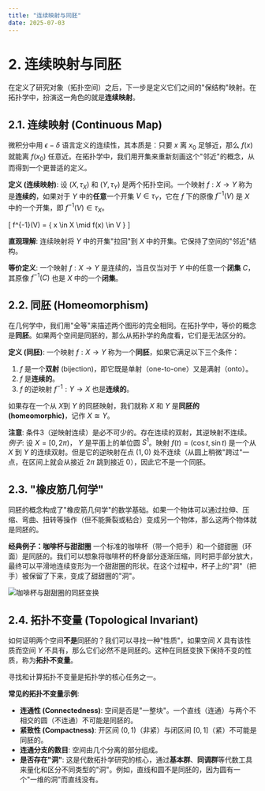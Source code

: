 ```yaml
---
title: "连续映射与同胚"
date: 2025-07-03
---
```


# 2. 连续映射与同胚

在定义了研究对象（拓扑空间）之后，下一步是定义它们之间的"保结构"映射。在拓扑学中，扮演这一角色的就是**连续映射**。

## 2.1. 连续映射 (Continuous Map)

微积分中用 $\epsilon-\delta$ 语言定义的连续性，其本质是：只要 $x$ 离 $x_0$ 足够近，那么 $f(x)$ 就能离 $f(x_0)$ 任意近。在拓扑学中，我们用开集来重新刻画这个"邻近"的概念，从而得到一个更普适的定义。

**定义 (连续映射)**:
设 $(X, \tau_X)$ 和 $(Y, \tau_Y)$ 是两个拓扑空间。一个映射 $f: X \to Y$ 称为是**连续的**，如果对于 $Y$ 中的**任意**一个开集 $V \in \tau_Y$，它在 $f$ 下的原像 $f^{-1}(V)$ 是 $X$ 中的一个开集，即 $f^{-1}(V) \in \tau_X$。

\[ f^{-1}(V) = \{ x \in X \mid f(x) \in V \} \]

**直观理解**: 连续映射将 $Y$ 中的开集"拉回"到 $X$ 中的开集。它保持了空间的"邻近"结构。

**等价定义**:
一个映射 $f: X \to Y$ 是连续的，当且仅当对于 $Y$ 中的任意一个**闭集** $C$，其原像 $f^{-1}(C)$ 也是 $X$ 中的一个**闭集**。

## 2.2. 同胚 (Homeomorphism)

在几何学中，我们用"全等"来描述两个图形的完全相同。在拓扑学中，等价的概念是**同胚**。如果两个空间是同胚的，那么从拓扑学的角度看，它们是无法区分的。

**定义 (同胚)**:
一个映射 $f: X \to Y$ 称为一个**同胚**，如果它满足以下三个条件：

1. $f$ 是一个**双射** (bijection)，即它既是单射（one-to-one）又是满射（onto）。
2. $f$ 是**连续的**。
3. $f$ 的逆映射 $f^{-1}: Y \to X$ 也是**连续的**。

如果存在一个从 $X$到 $Y$ 的同胚映射，我们就称 $X$ 和 $Y$ 是**同胚的 (homeomorphic)**，记作 $X \cong Y$。

**注意**: 条件3（逆映射连续）是必不可少的。存在连续的双射，其逆映射不连续。
*例子*: 设 $X=[0, 2\pi)$， $Y$ 是平面上的单位圆 $S^1$。映射 $f(t) = (\cos t, \sin t)$ 是一个从 $X$ 到 $Y$ 的连续双射。但是它的逆映射在点 $(1,0)$ 处不连续（从圆上稍微"跨过"一点，在区间上就会从接近 $2\pi$ 跳到接近 $0$），因此它不是一个同胚。

## 2.3. "橡皮筋几何学"

同胚的概念构成了"橡皮筋几何学"的数学基础。如果一个物体可以通过拉伸、压缩、弯曲、扭转等操作（但不能撕裂或粘合）变成另一个物体，那么这两个物体就是同胚的。

**经典例子：咖啡杯与甜甜圈**
一个标准的咖啡杯（带一个把手）和一个甜甜圈（环面）是同胚的。我们可以想象将咖啡杯的杯身部分逐渐压缩，同时把手部分放大，最终可以平滑地连续变形为一个甜甜圈的形状。在这个过程中，杯子上的"洞"（把手）被保留了下来，变成了甜甜圈的"洞"。

![咖啡杯与甜甜圈的同胚变换](https://upload.wikimedia.org/wikipedia/commons/thumb/1/1a/Mug_and_Torus_morphism.gif/220px-Mug_and_Torus_morphism.gif)

## 2.4. 拓扑不变量 (Topological Invariant)

如何证明两个空间**不是**同胚的？我们可以寻找一种"性质"，如果空间 $X$ 具有该性质而空间 $Y$ 不具有，那么它们必然不是同胚的。这种在同胚变换下保持不变的性质，称为**拓扑不变量**。

寻找和计算拓扑不变量是拓扑学的核心任务之一。

**常见的拓扑不变量示例**:

- **连通性 (Connectedness)**: 空间是否是"一整块"。一个直线（连通）与两个不相交的圆（不连通）不可能是同胚的。
- **紧致性 (Compactness)**: 开区间 $(0, 1)$（非紧）与闭区间 $[0, 1]$（紧）不可能是同胚的。
- **连通分支的数目**: 空间由几个分离的部分组成。
- **是否存在"洞"**: 这是代数拓扑学研究的核心，通过**基本群**、**同调群**等代数工具来量化和区分不同类型的"洞"。例如，直线和圆不是同胚的，因为圆有一个"一维的洞"而直线没有。
